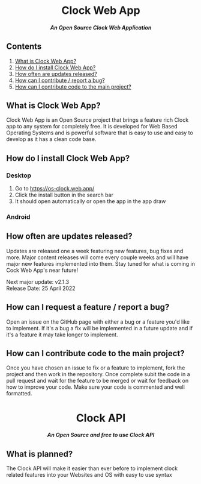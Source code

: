 <h1 align="center">Clock Web App</h1>
<h5 align="center">An Open Source Clock Web Application</h5>
<h2>Contents</h2>
<ol>
<li><a href="#1">What is Clock Web App?</a></li>
<li><a href="#2">How do I install Clock Web App?</a></li>
<li><a href="#3">How often are updates released?</a></li>
<li><a href="#4">How can I contribute / report a bug?</a></li>
<li><a href="#5">How can I contribute code to the main project?</a></li>
</ol>
<h2 id="1">What is Clock Web App?</h2>
<p>Clock Web App is an Open Source project that brings a feature rich Clock app to any system for completely free. It is developed for Web Based Operating Systems and is powerful software that is easy to use and easy to develop as it has a clean code base.</p>
<h2 id="2">How do I install Clock Web App?</h2>
<h3>Desktop</h3>
<ol>
<li>Go to <a href="https://os-clock.web.app/">https://os-clock.web.app/</a></li>
<li>Click the install button in the search bar</li>
<li>It should open automatically or open the app in the app draw</li>
</ol>
<h3>Android</h3>
<h2 id="3">How often are updates released?</h2>
<p>Updates are released one a week featuring new features, bug fixes and more. Major content releases will come every couple weeks and will have major new features implemented into them. Stay tuned for what is coming in Cock Web App's near future!</p>
<p>Next major update: v2.1.3<br>Release Date: 25 April 2022</p>
<h2 id="4">How can I request a feature / report a bug?</h2>
<p>Open an issue on the GitHub page with either a bug or a feature you'd like to implement. If it's a bug a fix will be implemented in a future update and if it's a feature it may take longer to implement.</p>
<h2 id="5">How can I contribute code to the main project?</h2>
<p>Once you have chosen an issue to fix or a feature to implement, fork the project and then work in the repository. Once complete subit the code in a pull request and wait for the feature to be merged or wait for feedback on how to improve your code. Make sure your code is commented and well formatted.</p>
<!-- API -->
<h1 align="center">Clock API</h1>
<h5 align="center">An Open Source and free to use Clock API</h5>
<h2>What is planned?</h2>
<p>The Clock API will make it easier than ever before to implement clock related features into your Websites and OS with easy to use syntax</p>

